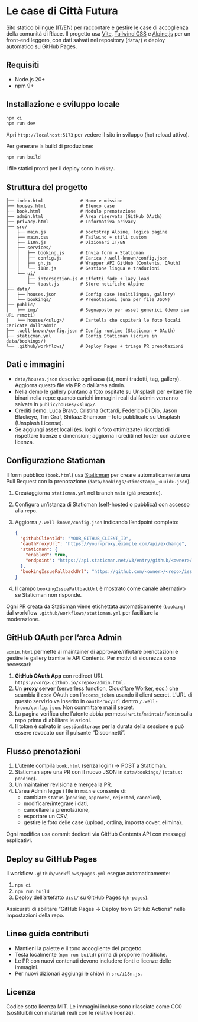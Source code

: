 # Le case di Città Futura

Sito statico bilingue (IT/EN) per raccontare e gestire le case di accoglienza della comunità di Riace. Il progetto usa [Vite](https://vitejs.dev/), [Tailwind CSS](https://tailwindcss.com/) e [Alpine.js](https://alpinejs.dev/) per un front-end leggero, con dati salvati nel repository (`data/`) e deploy automatico su GitHub Pages.

## Requisiti

- Node.js 20+
- npm 9+

## Installazione e sviluppo locale

```bash
npm ci
npm run dev
```

Apri `http://localhost:5173` per vedere il sito in sviluppo (hot reload attivo).

Per generare la build di produzione:

```bash
npm run build
```

I file statici pronti per il deploy sono in `dist/`.

## Struttura del progetto

```
├── index.html              # Home e mission
├── houses.html             # Elenco case
├── book.html               # Modulo prenotazione
├── admin.html              # Area riservata (GitHub OAuth)
├── privacy.html            # Informativa privacy
├── src/
│   ├── main.js             # bootstrap Alpine, logica pagine
│   ├── main.css            # Tailwind + stili custom
│   ├── i18n.js             # Dizionari IT/EN
│   ├── services/
│   │   ├── booking.js      # Invia form → Staticman
│   │   ├── config.js       # Carica /.well-known/config.json
│   │   ├── gh.js           # Wrapper API GitHub (Contents, OAuth)
│   │   └── i18n.js         # Gestione lingua e traduzioni
│   └── ui/
│       ├── intersection.js # Effetti fade + lazy load
│       └── toast.js        # Store notifiche Alpine
├── data/
│   ├── houses.json         # Config case (multilingua, gallery)
│   └── bookings/           # Prenotazioni (una per file JSON)
├── public/
│   ├── img/                # Segnaposto per asset generici (demo usa URL remoti)
│   └── houses/<slug>/      # Cartella che ospiterà le foto locali caricate dall'admin
├── .well-known/config.json # Config runtime (Staticman + OAuth)
├── staticman.yml           # Config Staticman (scrive in data/bookings/)
└── .github/workflows/      # Deploy Pages + triage PR prenotazioni
```

## Dati e immagini

- `data/houses.json` descrive ogni casa (`id`, nomi tradotti, tag, gallery). Aggiorna questo file via PR o dall’area admin.
- Nella demo le gallery puntano a foto ospitate su Unsplash per evitare file binari nella repo: quando carichi immagini reali dall’admin verranno salvate in `public/houses/<slug>/`.
- Crediti demo: Luca Bravo, Cristina Gottardi, Federico Di Dio, Jason Blackeye, Tim Graf, Shifaaz Shamoon – foto pubblicate su Unsplash (Unsplash License).
- Se aggiungi asset locali (es. loghi o foto ottimizzate) ricordati di rispettare licenze e dimensioni; aggiorna i crediti nel footer con autore e licenza.

## Configurazione Staticman

Il form pubblico (`book.html`) usa [Staticman](https://staticman.net/) per creare automaticamente una Pull Request con la prenotazione (`data/bookings/<timestamp>_<uuid>.json`).

1. Crea/aggiorna `staticman.yml` nel branch `main` (già presente).
2. Configura un’istanza di Staticman (self-hosted o pubblica) con accesso alla repo.
3. Aggiorna `/.well-known/config.json` indicando l’endpoint completo:

   ```json
   {
     "githubClientId": "YOUR_GITHUB_CLIENT_ID",
     "oauthProxyUrl": "https://your-proxy.example.com/api/exchange",
     "staticman": {
       "enabled": true,
       "endpoint": "https://api.staticman.net/v3/entry/github/<owner>/<repo>/main/bookings"
     },
     "bookingIssueFallbackUrl": "https://github.com/<owner>/<repo>/issues/new?template=booking.md"
   }
   ```

4. Il campo `bookingIssueFallbackUrl` è mostrato come canale alternativo se Staticman non risponde.

Ogni PR creata da Staticman viene etichettata automaticamente (`booking`) dal workflow `.github/workflows/staticman.yml` per facilitare la moderazione.

## GitHub OAuth per l’area Admin

`admin.html` permette ai maintainer di approvare/rifiutare prenotazioni e gestire le gallery tramite le API Contents. Per motivi di sicurezza sono necessari:

1. **GitHub OAuth App** con redirect URL `https://<org>.github.io/<repo>/admin.html`.
2. Un **proxy server** (serverless function, Cloudflare Worker, ecc.) che scambia il `code` OAuth con l’`access_token` usando il client secret. L’URL di questo servizio va inserito in `oauthProxyUrl` dentro `/.well-known/config.json`. Non committare mai il secret.
3. La pagina verifica che l’utente abbia permessi `write`/`maintain`/`admin` sulla repo prima di abilitare le azioni.
4. Il token è salvato in `sessionStorage` per la durata della sessione e può essere revocato con il pulsante “Disconnetti”.

## Flusso prenotazioni

1. L’utente compila `book.html` (senza login) → POST a Staticman.
2. Staticman apre una PR con il nuovo JSON in `data/bookings/` (`status: pending`).
3. Un maintainer revisiona e mergea la PR.
4. L’area Admin legge i file in `main` e consente di:
   - cambiare `status` (`pending`, `approved`, `rejected`, `canceled`),
   - modificare/integrare i dati,
   - cancellare la prenotazione,
   - esportare un CSV,
   - gestire le foto delle case (upload, ordina, imposta cover, elimina).

Ogni modifica usa commit dedicati via GitHub Contents API con messaggi esplicativi.

## Deploy su GitHub Pages

Il workflow `.github/workflows/pages.yml` esegue automaticamente:

1. `npm ci`
2. `npm run build`
3. Deploy dell’artefatto `dist/` su GitHub Pages (`gh-pages`).

Assicurati di abilitare “GitHub Pages → Deploy from GitHub Actions” nelle impostazioni della repo.

## Linee guida contributi

- Mantieni la palette e il tono accogliente del progetto.
- Testa localmente (`npm run build`) prima di proporre modifiche.
- Le PR con nuovi contenuti devono includere fonti e licenze delle immagini.
- Per nuovi dizionari aggiungi le chiavi in `src/i18n.js`.

## Licenza

Codice sotto licenza MIT. Le immagini incluse sono rilasciate come CC0 (sostituibili con materiali reali con le relative licenze).
